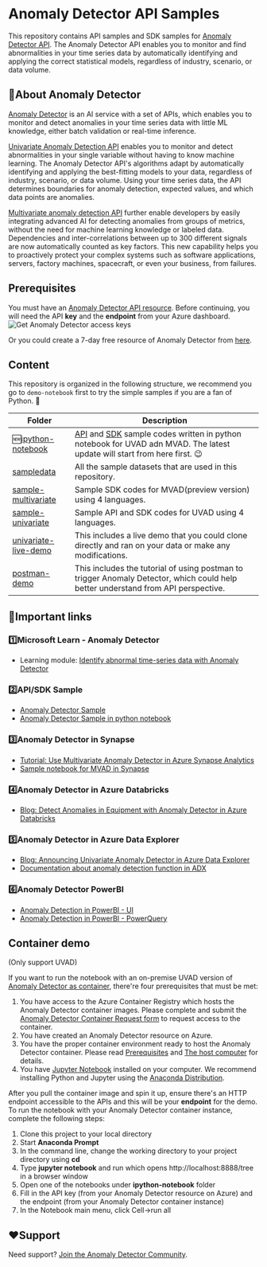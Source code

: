 # Anomaly Detector API Samples

This repository contains API samples and SDK samples for [Anomaly Detector API](https://aka.ms/anomalydetector). The Anomaly Detector API enables you to monitor and find abnormalities in your time series data by automatically identifying and applying the correct statistical models, regardless of industry, scenario, or data volume.

## 👋About Anomaly Detector
[Anomaly Detector](https://learn.microsoft.com/en-us/azure/cognitive-services/anomaly-detector/overview) is an AI service with a set of APIs, which enables you to monitor and detect anomalies in your time series data with little ML knowledge, either batch validation or real-time inference.

[Univariate Anomaly Detection API](https://learn.microsoft.com/en-us/azure/cognitive-services/anomaly-detector/how-to/identify-anomalies) enables you to monitor and detect abnormalities in your single variable without having to know machine learning. The Anomaly Detector API's algorithms adapt by automatically identifying and applying the best-fitting models to your data, regardless of industry, scenario, or data volume. Using your time series data, the API determines boundaries for anomaly detection, expected values, and which data points are anomalies.

[Multivariate anomaly detection API](https://learn.microsoft.com/en-us/azure/cognitive-services/anomaly-detector/how-to/create-resource) further enable developers by easily integrating advanced AI for detecting anomalies from groups of metrics, without the need for machine learning knowledge or labeled data. Dependencies and inter-correlations between up to 300 different signals are now automatically counted as key factors. This new capability helps you to proactively protect your complex systems such as software applications, servers, factory machines, spacecraft, or even your business, from failures.

## Prerequisites

You must have an [Anomaly Detector API resource](https://aka.ms/adnew). Before continuing, you will need the API **key** and the **endpoint** from your Azure dashboard.
   ![Get Anomaly Detector access keys](./media/cognitive-services-get-access-keys.png "Get Anomaly Detector access keys")

Or you could create a 7-day free resource of Anomaly Detector from [here](https://azure.microsoft.com/en-us/try/cognitive-services/my-apis/).

## Content

This repository is organized in the following structure, we recommend you go to `demo-notebook` first to try the simple samples if you are a fan of Python. 🤗

| Folder | Description |
|-------------|-------------|
| 🆕[ipython-notebook](/ipython-notebook/)      | [API](/ipython-notebook/API%20Sample/) and [SDK](/ipython-notebook/SDK%20Sample/) sample codes written in python notebook for UVAD adn MVAD. The latest update will start from here first. 😉 |
| [sampledata](/sampledata/) | All the sample datasets that are used in this repository. |
| [sample-multivariate](/samples-multivariate/)       | Sample SDK codes for MVAD(preview version) using 4 languages.  |
| [sample-univariate](/samples-univariate/)       | Sample API and SDK codes for UVAD using 4 languages. |
| [univariate-live-demo](/univariate-live-demo/)| This includes a live demo that you could clone directly and ran on your data or make any modifications.  |
| [postman-demo](/postman-demo/)  |  This includes the tutorial of using postman to trigger Anomaly Detector, which could help better understand from API perspective.  |

## 🔗Important links

### 1️⃣Microsoft Learn - Anomaly Detector

- Learning module: [Identify abnormal time-series data with Anomaly Detector](https://learn.microsoft.com/en-us/training/modules/identify-abnormal-time-series-data-anomaly-detector/?WT.mc_id=data-12171-ruyakubu)

### 2️⃣API/SDK Sample

- [Anomaly Detector Sample](https://github.com/Azure-Samples/AnomalyDetector)
- [Anomaly Detector Sample in python notebook](https://github.com/Azure-Samples/AnomalyDetector/tree/master/ipython-notebook)

### 3️⃣Anomaly Detector in Synapse

- [Tutorial: Use Multivariate Anomaly Detector in Azure Synapse Analytics](https://learn.microsoft.com/en-us/azure/cognitive-services/anomaly-detector/tutorials/multivariate-anomaly-detection-synapse)
- [Sample notebook for MVAD in Synapse](https://github.com/jr-MS/MVAD-in-Synapse)

### 4️⃣Anomaly Detector in Azure Databricks

- [Blog: Detect Anomalies in Equipment with Anomaly Detector in Azure Databricks](https://techcommunity.microsoft.com/t5/ai-cognitive-services-blog/detect-anomalies-in-equipment-with-anomaly-detector-in-azure/ba-p/3390688)

### 5️⃣Anomaly Detector in Azure Data Explorer

- [Blog: Announcing Univariate Anomaly Detector in Azure Data Explorer](https://techcommunity.microsoft.com/t5/ai-applied-ai-blog/announcing-univariate-anomaly-detector-in-azure-data-explorer/ba-p/3285400)
- [Documentation about anomaly detection function in ADX](https://learn.microsoft.com/en-us/azure/data-explorer/kusto/functions-library/series-uv-anomalies-fl?tabs=adhoc)

### 6️⃣Anomaly Detector PowerBI

- [Anomaly Detection in PowerBI - UI](https://learn.microsoft.com/en-us/power-bi/visuals/power-bi-visualization-anomaly-detection)
- [Anomaly Detection in PowerBI - PowerQuery](https://learn.microsoft.com/en-us/azure/cognitive-services/anomaly-detector/tutorials/batch-anomaly-detection-powerbi)

## Container demo

(Only support UVAD)

If you want to run the notebook with an on-premise UVAD version of [Anomaly Detector as container](https://aka.ms/adcontainerdocs), there're four prerequisites that must be met:

1. You have access to the Azure Container Registry which hosts the Anomaly Detector container images. Please complete and submit the [Anomaly Detector Container Request form](https://aka.ms/adcontainer) to request access to the container.
1. You have created an Anomaly Detector resource on Azure.
1. You have the proper container environment ready to host the Anomaly Detector container. Please read [Prerequisites](https://docs.microsoft.com/en-us/azure/cognitive-services/anomaly-detector/anomaly-detector-container-howto#prerequisites) and [The host computer](https://docs.microsoft.com/en-us/azure/cognitive-services/anomaly-detector/anomaly-detector-container-howto#the-host-computer) for details.
1. You have [Jupyter Notebook](https://jupyter.org/install.html) installed on your computer. We recommend installing Python and Jupyter using the [Anaconda Distribution](https://www.anaconda.com/downloads).

After you pull the container image and spin it up, ensure there's an HTTP endpoint accessible to the APIs and this will be your **endpoint** for the demo.
To run the notebook with your Anomaly Detector container instance, complete the following steps:

1. Clone this project to your local directory
1. Start **Anaconda Prompt**
1. In the command line, change the working directory to your project directory using **cd**
1. Type **jupyter notebook** and run which opens http://localhost:8888/tree in a browser window
1. Open one of the notebooks under **ipython-notebook** folder
1. Fill in the API key (from your Anomaly Detector resource on Azure) and the endpoint (from your Anomaly Detector container instance)
1. In the Notebook main menu, click Cell->run all


## ❤️Support
Need support? [Join the Anomaly Detector Community](https://forms.office.com/pages/responsepage.aspx?id=v4j5cvGGr0GRqy180BHbR2Ci-wb6-iNDoBoNxrnEk9VURjNXUU1VREpOT0U1UEdURkc0OVRLSkZBNC4u).
